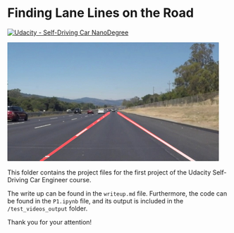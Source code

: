 # **Finding Lane Lines on the Road** 
[![Udacity - Self-Driving Car NanoDegree](https://s3.amazonaws.com/udacity-sdc/github/shield-carnd.svg)](http://www.udacity.com/drive)

<img src="examples/laneLines_thirdPass.jpg" width="480" alt="Combined Image" />

This folder contains the project files for the first project of the Udacity Self-Driving Car Engineer course.

The write up can be found in the ```writeup.md``` file. Furthermore, the code can be found in the ```P1.ipynb``` file, and its output is included in the ```/test_videos_output``` folder.

Thank you for your attention!
